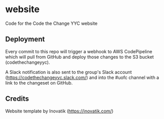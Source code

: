 # website

Code for the Code the Change YYC website

## Deployment

Every commit to this repo will trigger a webhook to AWS CodePipeline which will pull from GitHub and deploy those changes to the S3 bucket (codethechangeyyc).

A Slack notification is also sent to the group's Slack account (https://codethechangeyyc.slack.com/) and into the #uofc channel with a link to the changeset on GitHub.

## Credits

Website template by  Inovatik (https://inovatik.com/)

